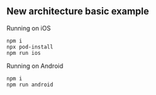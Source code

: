 ## New architecture basic example

Running on iOS

```
npm i
npx pod-install
npm run ios
```

Running on Android

```
npm i
npm run android
```

